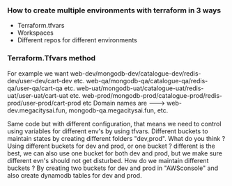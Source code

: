 ### How to create multiple environments with terraform in 3 ways
- Terraform.tfvars
- Workspaces
- Different repos for different environments
### Terraform.Tfvars method
For example we want web-dev/mongodb-dev/catalogue-dev/redis-dev/user-dev/cart-dev etc.
                    web-qa/mongodb-qa/catalogue-qa/redis-qa/user-qa/cart-qa etc.
                    web-uat/mongodb-uat/catalogue-uat/redis-uat/user-uat/cart-uat etc.
                    web-prod/mongodb-prod/catalogue-prod/redis-prod/user-prod/cart-prod etc
Domain names are ---> web-dev.megacitysai.fun, mongodb-qa.megacitysai.fun, etc.

Same code but with different configuration, that means we need to control using variables for different 
env's by using tfvars. Different buckets to maintain states by creating different folders "dev,prod". 
What do you think ? Using different buckets for dev and prod, or one bucket ? different is the best, 
we can also use one bucket for both dev and prod, but we make sure different evn's should not get disturbed. How do we maintain different buckets ? By creating two buckets for dev and prod in "AWSconsole" and also create dynamodb tables for dev and prod.
